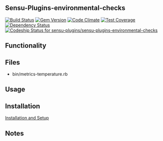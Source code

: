 ## Sensu-Plugins-environmental-checks

[ ![Build Status](https://travis-ci.org/sensu-plugins/sensu-plugins-environmental-checks.svg?branch=master)](https://travis-ci.org/sensu-plugins/sensu-plugins-environmental-checks)
[![Gem Version](https://badge.fury.io/rb/sensu-plugins-environmental-checks.svg)](http://badge.fury.io/rb/sensu-plugins-environmental-checks)
[![Code Climate](https://codeclimate.com/github/sensu-plugins/sensu-plugins-environmental-checks/badges/gpa.svg)](https://codeclimate.com/github/sensu-plugins/sensu-plugins-environmental-checks)
[![Test Coverage](https://codeclimate.com/github/sensu-plugins/sensu-plugins-environmental-checks/badges/coverage.svg)](https://codeclimate.com/github/sensu-plugins/sensu-plugins-environmental-checks)
[![Dependency Status](https://gemnasium.com/sensu-plugins/sensu-plugins-environmental-checks.svg)](https://gemnasium.com/sensu-plugins/sensu-plugins-environmental-checks)
[ ![Codeship Status for sensu-plugins/sensu-plugins-environmental-checks](https://codeship.com/projects/197d8a50-db3b-0132-5591-5ad94843e341/status?branch=master)](https://codeship.com/projects/79574)

## Functionality

## Files
 * bin/metrics-temperature.rb

## Usage

## Installation

[Installation and Setup](http://sensu-plugins.io/docs/installation_instructions.html)

## Notes

